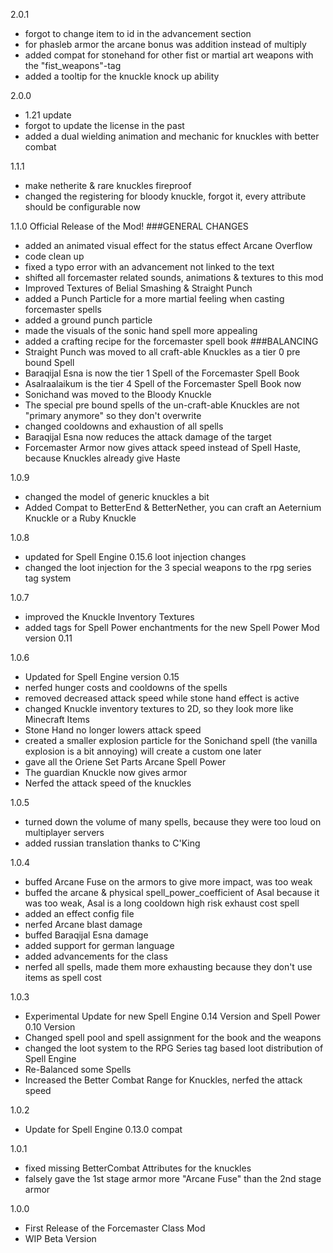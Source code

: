 2.0.1
- forgot to change item to id in the advancement section
- for phasleb armor the arcane bonus was addition instead of multiply
- added compat for stonehand for other fist or martial art weapons with the "fist_weapons"-tag
- added a tooltip for the knuckle knock up ability

2.0.0
- 1.21 update
- forgot to update the license in the past
- added a dual wielding animation and mechanic for knuckles with better combat

1.1.1
- make netherite & rare knuckles fireproof
- changed the registering for bloody knuckle, forgot it, every attribute should be configurable now

1.1.0
Official Release of the Mod!
###GENERAL CHANGES
- added an animated visual effect for the status effect Arcane Overflow
- code clean up
- fixed a typo error with an advancement not linked to the text
- shifted all forcemaster related sounds, animations & textures to this mod
- Improved Textures of Belial Smashing & Straight Punch
- added a Punch Particle for a more martial feeling when casting forcemaster spells
- added a ground punch particle
- made the visuals of the sonic hand spell more appealing
- added a crafting recipe for the forcemaster spell book
###BALANCING
- Straight Punch was moved to all craft-able Knuckles as a tier 0 pre bound Spell
- Baraqijal Esna is now the tier 1 Spell of the Forcemaster Spell Book
- Asalraalaikum is the tier 4 Spell of the Forcemaster Spell Book now
- Sonichand was moved to the Bloody Knuckle
- The special pre bound spells of the un-craft-able Knuckles are not "primary anymore" so they don't overwrite
- changed cooldowns and exhaustion of all spells
- Baraqijal Esna now reduces the attack damage of the target
- Forcemaster Armor now gives attack speed instead of Spell Haste, because Knuckles already give Haste

1.0.9
- changed the model of generic knuckles a bit
- Added Compat to BetterEnd & BetterNether, you can craft an Aeternium Knuckle or a Ruby Knuckle

1.0.8
- updated for Spell Engine 0.15.6 loot injection changes
- changed the loot injection for the 3 special weapons to the rpg series tag system

1.0.7
- improved the Knuckle Inventory Textures
- added tags for Spell Power enchantments for the new Spell Power Mod version 0.11

1.0.6
- Updated for Spell Engine version 0.15
- nerfed hunger costs and cooldowns of the spells
- removed decreased attack speed while stone hand effect is active
- changed Knuckle inventory textures to 2D, so they look more like Minecraft Items
- Stone Hand no longer lowers attack speed
- created a smaller explosion particle for the Sonichand spell (the vanilla explosion is a bit annoying) will create a custom one later
- gave all the Oriene Set Parts Arcane Spell Power
- The guardian Knuckle now gives armor
- Nerfed the attack speed of the knuckles

1.0.5
- turned down the volume of many spells, because they were too loud on multiplayer servers
- added russian translation thanks to C'King

1.0.4
- buffed Arcane Fuse on the armors to give more impact, was too weak
- buffed the arcane & physical spell_power_coefficient of Asal because it was too weak, Asal is a long cooldown high risk exhaust cost spell
- added an effect config file
- nerfed Arcane blast damage
- buffed Baraqijal Esna damage
- added support for german language
- added advancements for the class
- nerfed all spells, made them more exhausting because they don't use items as spell cost

1.0.3
- Experimental Update for new Spell Engine 0.14 Version and Spell Power 0.10 Version
- Changed spell pool and spell assignment for the book and the weapons
- changed the loot system to the RPG Series tag based loot distribution of Spell Engine
- Re-Balanced some Spells
- Increased the Better Combat Range for Knuckles, nerfed the attack speed

1.0.2
- Update for Spell Engine 0.13.0 compat

1.0.1
- fixed missing BetterCombat Attributes for the knuckles
- falsely gave the 1st stage armor more "Arcane Fuse" than the 2nd stage armor

1.0.0
- First Release of the Forcemaster Class Mod
- WIP Beta Version